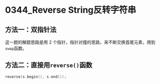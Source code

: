 # 0344_Reverse String反转字符串

## 方法一：双指针法

这⼀题的解题思路是⽤ 2 个指针，指针对撞的思路，来不断交换⾸尾元素，用到`swap`函数。

## 方法二：直接用`reverse()`函数

```cpp
reverse(s.begin(), s.end());
```
